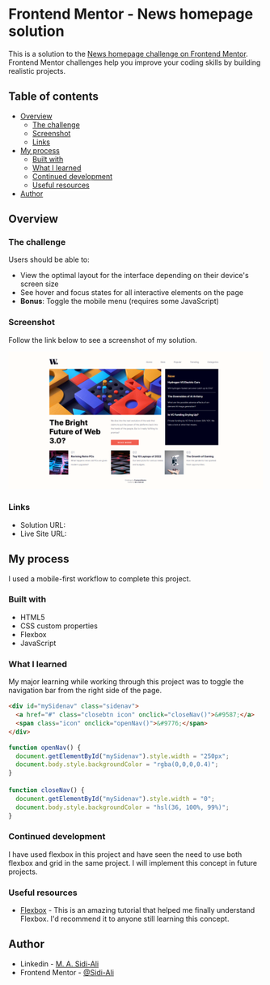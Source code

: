# Frontend Mentor - News homepage solution

This is a solution to the [News homepage challenge on Frontend Mentor](https://www.frontendmentor.io/challenges/news-homepage-H6SWTa1MFl). Frontend Mentor challenges help you improve your coding skills by building realistic projects.

## Table of contents

- [Overview](#overview)
  - [The challenge](#the-challenge)
  - [Screenshot](#screenshot)
  - [Links](#links)
- [My process](#my-process)
  - [Built with](#built-with)
  - [What I learned](#what-i-learned)
  - [Continued development](#continued-development)
  - [Useful resources](#useful-resources)
- [Author](#author)

## Overview

### The challenge

Users should be able to:

- View the optimal layout for the interface depending on their device's screen size
- See hover and focus states for all interactive elements on the page
- **Bonus**: Toggle the mobile menu (requires some JavaScript)

### Screenshot

Follow the link below to see a screenshot of my solution.

![](assets/images/screenshot.png)

### Links

- Solution URL: [](https://github.com/Sidi-Ali/news-homepage)
- Live Site URL: []( https://sidi-ali.github.io/news-homepage/)

## My process
I used a mobile-first workflow to complete this project.

### Built with

- HTML5
- CSS custom properties
- Flexbox
- JavaScript


### What I learned

My major learning while working through this project was to toggle the navigation bar from the right side of the page.

```html
<div id="mySidenav" class="sidenav">
  <a href="#" class="closebtn icon" onclick="closeNav()">&#9587;</a>
  <span class="icon" onclick="openNav()">&#9776;</span>
</div>
```

```js
function openNav() {
  document.getElementById("mySidenav").style.width = "250px";
  document.body.style.backgroundColor = "rgba(0,0,0,0.4)";
}

function closeNav() {
  document.getElementById("mySidenav").style.width = "0";
  document.body.style.backgroundColor = "hsl(36, 100%, 99%)";
}
```


### Continued development

I have used flexbox in this project and have seen the need to use both flexbox and grid in the same project. I will implement this concept in future projects.

### Useful resources

- [Flexbox](flexbox.io) - This is an amazing tutorial that helped me finally understand Flexbox. I'd recommend it to anyone still learning this concept.

## Author

- Linkedin - [M. A. Sidi-Ali](https://www.linkedin.com/in/muhammad-adamu-sidi-ali-907a486b/)
- Frontend Mentor - [@Sidi-Ali](https://www.frontendmentor.io/profile/Sidi-Ali)
